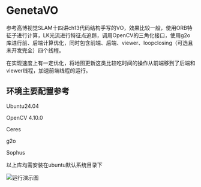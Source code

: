 # GenetaVO
参考高博视觉SLAM十四讲ch13代码结构手写的VO，效果比较一般，使用ORB特征子进行计算，LK光流进行特征点追踪，调用OpenCV的三角化接口，使用g2o库进行前、后端计算优化，同时包含前端、后端、viewer、loopclosing（可选且未开发完全）四个线程。


在实现速度上有一定优化，将地图更新这类比较吃时间的操作从前端移到了后端和viewer线程，加速前端线程的运行。

## 环境主要配置参考
Ubuntu24.04

OpenCV 4.10.0

Ceres

g2o

Sophus

以上库均需安装在ubuntu默认系统目录下

![运行演示图](https://github.com/user-attachments/assets/f9ec1e13-c758-4a58-994e-81a41d6d8233)
